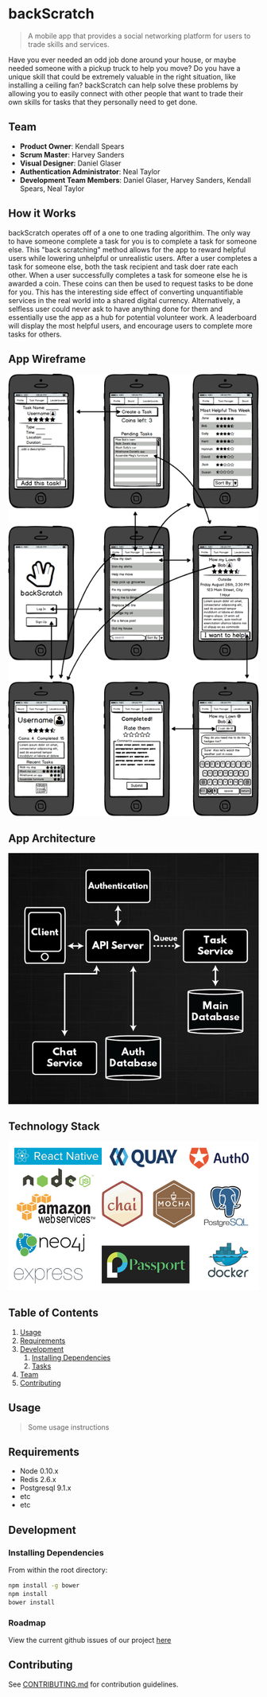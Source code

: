 # backScratch

> A mobile app that provides a social networking platform for users to trade skills and services.

Have you ever needed an odd job done around your house, or maybe needed someone with a pickup truck to help you move?  Do you have a unique skill that could be extremely valuable in the right situation, like installing a ceiling fan?  backScratch can help solve these problems by allowing you to easily connect with other people that want to trade their own skills for tasks that they personally need to get done.

## Team

  - __Product Owner__: Kendall Spears
  - __Scrum Master__: Harvey Sanders
  - __Visual Designer__: Daniel Glaser
  - __Authentication Administrator__: Neal Taylor
  - __Development Team Members__: Daniel Glaser, Harvey Sanders, Kendall Spears, Neal Taylor

## How it Works

backScratch operates off of a one to one trading algorithim.  The only way to have someone complete a task for you is to complete a task for someone else.  This "back scratching" method allows for the app to reward helpful users while lowering
unhelpful or unrealistic users.  After a user completes a task for someone else, both the task recipient and task doer rate each other.  When a user successfully completes a task for someone else he is awarded a coin.  These coins can then be used to request tasks to be done for you.  This has the interesting side effect of converting unquantifiable services in the real world into a shared digital currency.  Alternatively, a selfless user could never ask to have anything done for them and essentially use the app as a hub for potential volunteer work.  A leaderboard will display the most helpful users, and encourage users to complete more tasks for others.

## App Wireframe

![logo](images/wireframe.png)

## App Architecture

![logo](images/architecture.png)

## Technology Stack

![logo](images/techs.jpg)

## Table of Contents

1. [Usage](#Usage)
1. [Requirements](#requirements)
1. [Development](#development)
    1. [Installing Dependencies](#installing-dependencies)
    1. [Tasks](#tasks)
1. [Team](#team)
1. [Contributing](#contributing)

## Usage

> Some usage instructions

## Requirements

- Node 0.10.x
- Redis 2.6.x
- Postgresql 9.1.x
- etc
- etc

## Development

### Installing Dependencies

From within the root directory:

```sh
npm install -g bower
npm install
bower install
```

### Roadmap

View the current github issues of our project [here](https://github.com/infinitetoast/backScratcher/issues)

## Contributing

See [CONTRIBUTING.md](CONTRIBUTING.md) for contribution guidelines.
